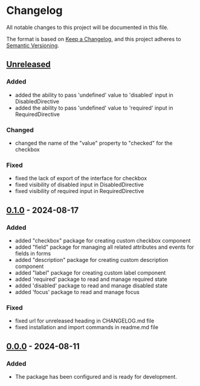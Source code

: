 # Changelog

All notable changes to this project will be documented in this file.

The format is based on [Keep a Changelog](https://keepachangelog.com/en/1.1.0/), and this project adheres to [Semantic Versioning](https://semver.org/spec/v2.0.0.html).

## [Unreleased]

### Added

- added the ability to pass 'undefined' value to 'disabled' input in DisabledDirective
- added the ability to pass 'undefined' value to 'required' input in RequiredDirective

### Changed

- changed the name of the "value" property to "checked" for the checkbox

### Fixed

- fixed the lack of export of the interface for checkbox
- fixed visibility of disabled input in DisabledDirective
- fixed visibility of required input in RequiredDirective

## [0.1.0] - 2024-08-17

### Added

- added "checkbox" package for creating custom checkbox component
- added "field" package for managing all related attributes and events for fields in forms
- added "description" package for creating custom description component
- added "label" package for creating custom label component
- added 'required' package to read and manage required state
- added 'disabled' package to read and manage disabled state
- added 'focus' package to read and manage focus

### Fixed

- fixed url for unreleased heading in CHANGELOG.md file
- fixed installation and import commands in readme.md file

## [0.0.0] - 2024-08-11

### Added

- The package has been configured and is ready for development.

[Unreleased]: https://github.com/headlessng/headlessng/compare/@headlessng/primitives-v0.1.0...HEAD
[0.1.0]: https://github.com/headlessng/headlessng/releases/tag/%40headlessng%2Fprimitives-v0.1.0
[0.0.0]: https://github.com/headlessng/headlessng/releases/tag/%40headlessng%2Fprimitives-v0.0.0
